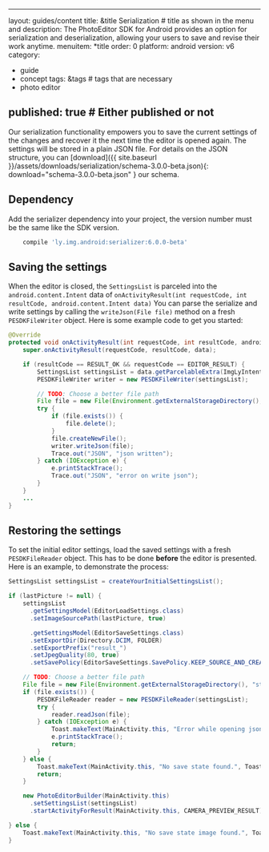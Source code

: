 [comment]: <> (-------------------------------------------------------------)
[comment]: <> (-------------------------------------------------------------)
[comment]: <> (-------This file is automatically generated by grovvy.-------)
[comment]: <> (---Do not modify this file -- YOUR CHANGES WILL BE ERASED!---)
[comment]: <> (-------------------------------------------------------------)
[comment]: <> (-------------------------------------------------------------)
---
layout: guides/content
title: &title Serialization # title as shown in the menu and 
description: The PhotoEditor SDK for Android provides an option for serialization and deserialization, allowing your users to save and revise their work anytime.
menuitem: *title
order: 0
platform: android
version: v6
category: 
  - guide
  - concept
tags: &tags # tags that are necessary
  - photo editor 

published: true # Either published or not 
---

Our serialization functionality empowers you to save the current settings of the changes and recover it the next time the editor is opened again. The settings will be stored in a plain JSON file.
For details on the JSON structure, you can [download]({{ site.baseurl }}/assets/downloads/serialization/schema-3.0.0-beta.json){: download="schema-3.0.0-beta.json" } our schema.

## Dependency

Add the serializer dependency into your project, the version number must be the same like the SDK version.

```groovy
	compile 'ly.img.android:serializer:6.0.0-beta'
```

## Saving the settings
When the editor is closed, the `SettingsList` is parceled into the `android.content.Intent` data of `onActivityResult(int requestCode, int resultCode, android.content.Intent data)`
You can parse the serialize and write settings by calling the `writeJson(File file)` method on a fresh `PESDKFileWriter` object.
Here is some example code to get you started:

```java
@Override
protected void onActivityResult(int requestCode, int resultCode, android.content.Intent data) {
    super.onActivityResult(requestCode, resultCode, data);

    if (resultCode == RESULT_OK && requestCode == EDITOR_RESULT) {
		SettingsList settingsList = data.getParcelableExtra(ImgLyIntent.SETTINGS_LIST);
        PESDKFileWriter writer = new PESDKFileWriter(settingsList);

        // TODO: Choose a better file path
        File file = new File(Environment.getExternalStorageDirectory(), "staveState.pesdk");
        try {
            if (file.exists()) {
                file.delete();
            }
            file.createNewFile();
            writer.writeJson(file);
            Trace.out("JSON", "json written");
        } catch (IOException e) {
            e.printStackTrace();
            Trace.out("JSON", "error on write json");
        }
    }
    ...
}
```

## Restoring the settings

To set the initial editor settings, load the saved settings with a fresh `PESDKFileReader` object. This has to be done **before** the editor is presented. Here is an example, to demonstrate the process:

```java
SettingsList settingsList = createYourInitialSettingsList();

if (lastPicture != null) {
    settingsList
      .getSettingsModel(EditorLoadSettings.class)
      .setImageSourcePath(lastPicture, true)

      .getSettingsModel(EditorSaveSettings.class)
      .setExportDir(Directory.DCIM, FOLDER)
      .setExportPrefix("result_")
      .setJpegQuality(80, true)
      .setSavePolicy(EditorSaveSettings.SavePolicy.KEEP_SOURCE_AND_CREATE_ALWAYS_OUTPUT);

    // TODO: Choose a better file path
    File file = new File(Environment.getExternalStorageDirectory(), "staveState.pesdk");
    if (file.exists()) {
        PESDKFileReader reader = new PESDKFileReader(settingsList);
        try {
            reader.readJson(file);
        } catch (IOException e) {
            Toast.makeText(MainActivity.this, "Error while opening json.", Toast.LENGTH_LONG).show();
            e.printStackTrace();
            return;
        }
    } else {
        Toast.makeText(MainActivity.this, "No save state found.", Toast.LENGTH_LONG).show();
        return;
    }

    new PhotoEditorBuilder(MainActivity.this)
      .setSettingsList(settingsList)
      .startActivityForResult(MainActivity.this, CAMERA_PREVIEW_RESULT);

} else {
    Toast.makeText(MainActivity.this, "No save state image found.", Toast.LENGTH_LONG).show();
}
```